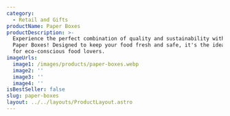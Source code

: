 ```yaml
---
category:
  - Retail and Gifts
productName: Paper Boxes
productDescription: >-
  Experience the perfect combination of quality and sustainability with our
  Paper Boxes! Designed to keep your food fresh and safe, it's the ideal choice
  for eco-conscious food lovers.
imageUrls:
  image1: /images/products/paper-boxes.webp
  image2: ''
  image3: ''
  image4: ''
isBestSeller: false
slug: paper-boxes
layout: ../../layouts/ProductLayout.astro
---
```


